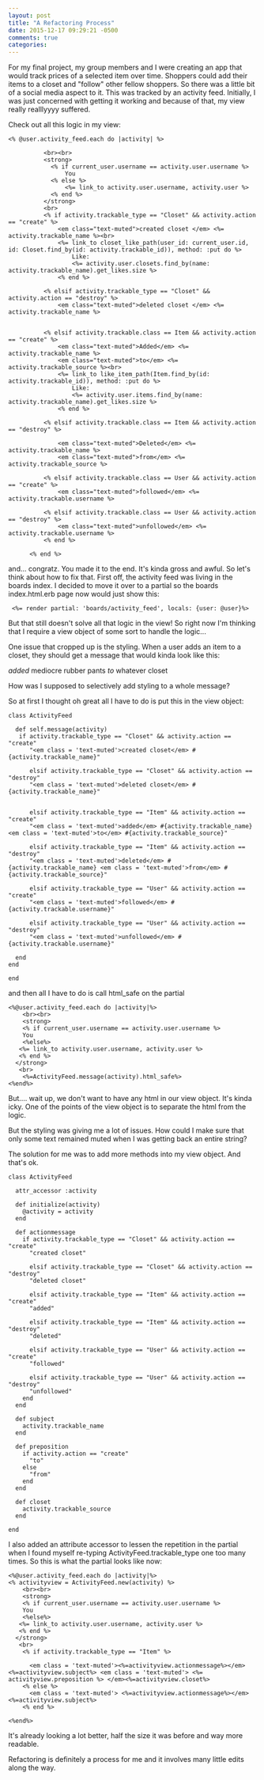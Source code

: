 ```yaml
---
layout: post
title: "A Refactoring Process"
date: 2015-12-17 09:29:21 -0500
comments: true
categories: 
---
```


For my final project, my group members and I were creating an app that would track prices of a selected item over time. Shoppers could add their items to a closet and "follow" other fellow shoppers. So there was a little bit of a social media aspect to it. This was tracked by an activity feed. Initially, I was just concerned with getting it working and because of that, my view really realllyyyy suffered. 

Check out all this logic in my view:
```
<% @user.activity_feed.each do |activity| %>

          <br><br>
          <strong>
            <% if current_user.username == activity.user.username %>
                You
            <% else %>
                <%= link_to activity.user.username, activity.user %>
            <% end %>
          </strong>
          <br>
          <% if activity.trackable_type == "Closet" && activity.action == "create" %>
              <em class="text-muted">created closet </em> <%= activity.trackable_name %><br>
              <%= link_to closet_like_path(user_id: current_user.id, id: Closet.find_by(id: activity.trackable_id)), method: :put do %>
                  Like:
                  <%= activity.user.closets.find_by(name: activity.trackable_name).get_likes.size %>
              <% end %>

          <% elsif activity.trackable_type == "Closet" && activity.action == "destroy" %>
              <em class="text-muted">deleted closet </em> <%= activity.trackable_name %>


          <% elsif activity.trackable.class == Item && activity.action == "create" %>
              <em class="text-muted">Added</em> <%= activity.trackable_name %>
              <em class="text-muted">to</em> <%= activity.trackable_source %><br>
              <%= link_to like_item_path(Item.find_by(id: activity.trackable_id)), method: :put do %>
                  Like:
                  <%= activity.user.items.find_by(name: activity.trackable_name).get_likes.size %>
              <% end %>

          <% elsif activity.trackable.class == Item && activity.action == "destroy" %>

              <em class="text-muted">Deleted</em> <%= activity.trackable_name %>
              <em class="text-muted">from</em> <%= activity.trackable_source %>

          <% elsif activity.trackable.class == User && activity.action == "create" %>
              <em class="text-muted">followed</em> <%= activity.trackable.username %>

          <% elsif activity.trackable.class == User && activity.action == "destroy" %>
              <em class="text-muted">unfollowed</em> <%= activity.trackable.username %>
          <% end %>

      <% end %>

```
and... congratz. You made it to the end. It's kinda gross and awful. So let's think about how to fix that. First off, the activity feed was living in the boards index. I decided to move it over to a partial so the boards index.html.erb page now would just show this:

```
 <%= render partial: 'boards/activity_feed', locals: {user: @user}%>
```
But that still doesn't solve all that logic in the view! So right now I'm thinking that I require a view object of some sort to handle the logic... 

One issue that cropped up is the styling. When a user adds an item to a closet, they should get a message that would kinda look like this:

<em>added</em> mediocre rubber pants <em>to</em> whatever closet

How was I supposed to selectively add styling to a whole message?

So at first I thought oh great all I have to do is put this in the view object:
```
class ActivityFeed

  def self.message(activity)
   if activity.trackable_type == "Closet" && activity.action == "create" 
      "<em class = 'text-muted'>created closet</em> #{activity.trackable_name}" 

      elsif activity.trackable_type == "Closet" && activity.action == "destroy"
      "<em class = 'text-muted'>deleted closet</em> #{activity.trackable_name}" 


      elsif activity.trackable_type == "Item" && activity.action == "create"
      "<em class = 'text-muted'>added</em> #{activity.trackable_name} <em class = 'text-muted'>to</em> #{activity.trackable_source}" 
      
      elsif activity.trackable_type == "Item" && activity.action == "destroy"
      "<em class = 'text-muted'>deleted</em> #{activity.trackable_name} <em class = 'text-muted'>from</em> #{activity.trackable_source}"

      elsif activity.trackable_type == "User" && activity.action == "create"
      "<em class = 'text-muted'>followed</em> #{activity.trackable.username}" 
  
      elsif activity.trackable_type == "User" && activity.action == "destroy"
      "<em class = 'text-muted'>unfollowed</em> #{activity.trackable.username}"
      
  end
end

end
```
and then all I have to do is call html_safe on the partial

```
<%@user.activity_feed.each do |activity|%>
    <br><br>
    <strong>
    <% if current_user.username == activity.user.username %>
    You
    <%else%>
   <%= link_to activity.user.username, activity.user %>
   <% end %>
  </strong>
   <br> 
    <%=ActivityFeed.message(activity).html_safe%>
<%end%>

```
But.... wait up, we don't want to have any html in our view object. It's kinda icky. One of the points of the view object is to separate the html from the logic. 

But the styling was giving me a lot of issues. How could I make sure that only some text remained muted when I was getting back an entire string?

The solution for me was to add more methods into my view object. And that's ok.

```
class ActivityFeed

  attr_accessor :activity

  def initialize(activity)
    @activity = activity
  end

  def actionmessage
    if activity.trackable_type == "Closet" && activity.action == "create"
      "created closet"

      elsif activity.trackable_type == "Closet" && activity.action == "destroy"
      "deleted closet" 

      elsif activity.trackable_type == "Item" && activity.action == "create"
      "added" 
      
      elsif activity.trackable_type == "Item" && activity.action == "destroy"
      "deleted"

      elsif activity.trackable_type == "User" && activity.action == "create"
      "followed" 
  
      elsif activity.trackable_type == "User" && activity.action == "destroy"
      "unfollowed" 
    end
  end

  def subject
    activity.trackable_name
  end

  def preposition
    if activity.action == "create"
      "to"
    else
      "from"
    end
  end

  def closet
    activity.trackable_source
  end

end
```
I also added an attribute accessor to lessen the repetition in the partial when I found myself re-typing ActivityFeed.trackable_type one too many times. So this is what the partial looks like now:

```
<%@user.activity_feed.each do |activity|%>
<% activityview = ActivityFeed.new(activity) %>
    <br><br>
    <strong>
    <% if current_user.username == activity.user.username %>
    You
    <%else%>
   <%= link_to activity.user.username, activity.user %>
   <% end %>
  </strong>
   <br> 
    <% if activity.trackable_type == "Item" %>

      <em class = 'text-muted'><%=activityview.actionmessage%></em> <%=activityview.subject%> <em class = 'text-muted'> <%= activityview.preposition %> </em><%=activityview.closet%>
    <% else %>
      <em class = 'text-muted'> <%=activityview.actionmessage%></em> <%=activityview.subject%>
    <% end %>

<%end%>
```
It's already looking a lot better, half the size it was before and way more readable.

Refactoring is definitely a process for me and it involves many little edits along the way.